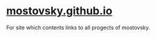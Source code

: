 # [mostovsky.github.io](https://mostovsky.github.io/)
For site which contents links to all progects of mostovsky.